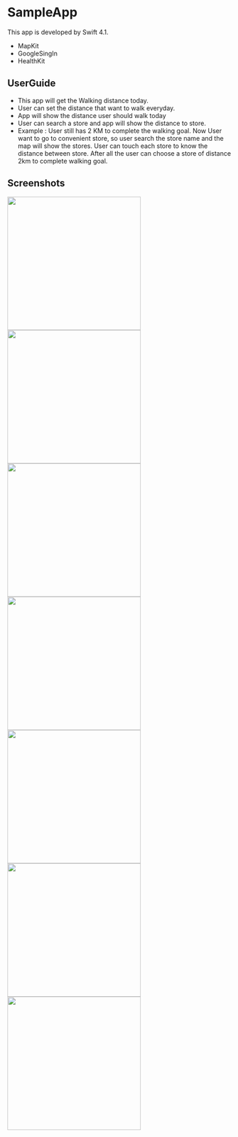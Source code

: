 # SampleApp

This app is developed by Swift 4.1.

* MapKit
* GoogleSingIn
* HealthKit

## UserGuide

- This app will get the Walking distance today.
- User can set the distance that want to walk everyday.
- App will show the distance user should walk today
- User can search a store and app will show the distance to store.
- Example : User still has 2 KM to complete the walking goal. Now User want to go to convenient store, so user search the store name and the map will show the stores. User can touch each store to know the distance between store. After all the user can choose a store of distance 2km to complete walking goal.

## Screenshots

<img src="./screenshot/IMG_0040.PNG" width="300">
<br>
<img src="./screenshot/IMG_0041.PNG" width="300">
<br>
<img src="./screenshot/IMG_0049.PNG" width="300">
<br>
<img src="./screenshot/IMG_0050.PNG" width="300">
<br>
<img src="./screenshot/IMG_0058.PNG" width="300">
<br>
<img src="./screenshot/IMG_0059.PNG" width="300">
<br>
<img src="./screenshot/IMG_0060.PNG" width="300">
<br>